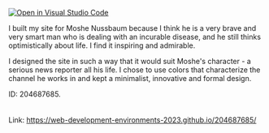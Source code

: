 [![Open in Visual Studio Code](https://classroom.github.com/assets/open-in-vscode-c66648af7eb3fe8bc4f294546bfd86ef473780cde1dea487d3c4ff354943c9ae.svg)](https://classroom.github.com/online_ide?assignment_repo_id=10557869&assignment_repo_type=AssignmentRepo)




I built my site for Moshe Nussbaum because I think he is a very brave and very smart man who is dealing with an incurable disease, and he still thinks optimistically about life. I find it inspiring and admirable.

I designed the site in such a way that it would suit Moshe's character - a serious news reporter all his life. I chose to use colors that characterize the channel he works in and kept a minimalist, innovative and formal design.


ID: 204687685.    
<br/>
<br/>
Link: https://web-development-environments-2023.github.io/204687685/